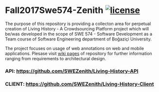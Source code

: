 # Fall2017Swe574-Zenith [![license](https://img.shields.io/cocoapods/l/AFNetworking.svg?style=flat-square)](https://github.com/bulentrahimkazanci/Fall2017Swe574-Zenith/blob/master/LICENSE)

The purpose of this repository is providing a collecton area for perpetual creation of Living History - A Crowdsourcing Platform project which will be/was developed in the scope of SWE 574 - Software Development as a Team course of Software Engineering department of Boğaziçi University.

The project focuses on usage of web annotations on web and mobile applications. Plesase visit
[wiki pages](https://github.com/bulentrahimkazanci/Fall2017Swe574-Zenith/wiki)
of repository for further information ranging from requirements to architectural design.

### API: https://github.com/SWEZenith/Living-History-API
### CLIENT: https://github.com/SWEZenith/Living-History-Client
